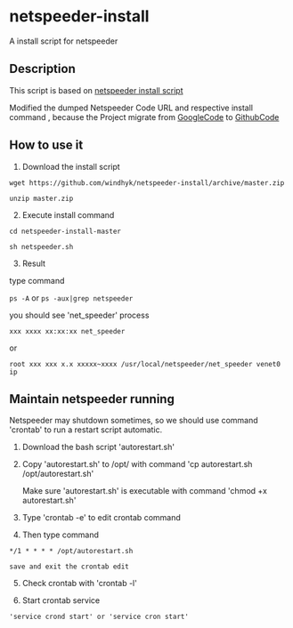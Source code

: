 # netspeeder-install
A install script for netspeeder
## Description
This script is based on [netspeeder install script]( http://linux.linzhihao.cn/shell/netspeeder.sh)

Modified the dumped Netspeeder Code URL and respective install command , because the Project migrate from [GoogleCode](https://code.google.com/archive/p/net-speeder/) to [GithubCode](https://github.com/snooda/net-speeder)
## How to use it

  1. Download the install script
  
  `wget https://github.com/windhyk/netspeeder-install/archive/master.zip`
  
  `unzip master.zip`
  
  2. Execute install command
  
  `cd netspeeder-install-master`
  
  `sh netspeeder.sh`
  
  3. Result
  
  type command
  
  `ps -A` or `ps -aux|grep netspeeder` 
  
  you should see 'net_speeder' process
  
  `xxx xxxx xx:xx:xx net_speeder`
  
   or
  
  `root xxx xxx x.x xxxxx~xxxx /usr/local/netspeeder/net_speeder venet0 ip` 
  
## Maintain netspeeder running
  
Netspeeder may shutdown sometimes, so we should use command 'crontab' to run a restart script automatic. 
  
  1. Download the bash script 'autorestart.sh'
  
  2. Copy 'autorestart.sh' to /opt/ with command 'cp autorestart.sh /opt/autorestart.sh'
     
     Make sure 'autorestart.sh'  is executable with command 'chmod +x autorestart.sh'
  
  3. Type 'crontab -e' to edit crontab command
  
  4. Then type command 
    
    */1 * * * * /opt/autorestart.sh 
  
    save and exit the crontab edit
  5. Check crontab with 'crontab -l'
  
  6. Start crontab service
    
    'service crond start' or 'service cron start'
